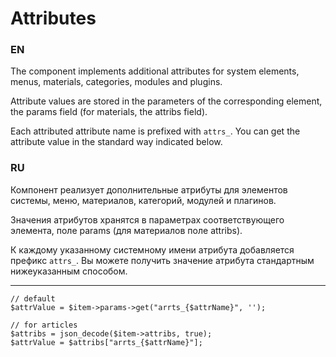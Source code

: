 # Attributes

### EN

The component implements additional attributes for system elements, menus, materials, categories, modules and plugins.

Attribute values are stored in the parameters of the corresponding element, the params field (for materials, the attribs field).

Each attributed attribute name is prefixed with `attrs_`. You can get the attribute value in the standard way indicated below.

### RU

Компонент реализует дополнительные атрибуты для элементов системы, меню, материалов, категорий, модулей и плагинов.

Значения атрибутов хранятся в параметрах соответствующего элемента, поле params (для материалов поле attribs).

К каждому указанному системному имени атрибута добавляется префикс `attrs_`. Вы можете получить значение атрибута стандартным нижеуказанным способом.

---

```
// default
$attrValue = $item->params->get("arrts_{$attrName}", '');

// for articles
$attribs = json_decode($item->attribs, true);
$attrValue = $attribs["arrts_{$attrName}"];
```
